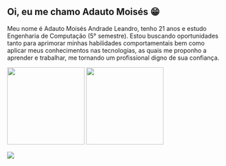 ## Oi, eu me chamo Adauto Moisés 😁

Meu nome é Adauto Moisés Andrade Leandro, tenho 21 anos e estudo Engenharia de Computação (5° semestre).
Estou buscando oportunidades tanto para aprimorar minhas habilidades comportamentais bem como aplicar meus conhecimentos nas tecnologias, as quais me proponho a aprender e trabalhar, me tornando um profissional digno de sua confiança.

<img height="180em" src="https://github-readme-stats.vercel.app/api?username=adautomoises&count_private=true&show_icons=true&bg_color=30,FF1100,000BE2&title_color=fff&text_color=fff&icon_color=fff"/> <img height="180em" src="https://github-readme-stats-eight-theta.vercel.app/api/top-langs/?username=adautomoises&layout=compact&langs_count=8&include_all_commits=true&count_private=true&bg_color=30,FF1100,000BE2&title_color=fff&text_color=fff&icon_color=fff">

<a href="https://www.linkedin.com/in/adautomoises/" alt="linkedin" target="_blank">
  <img src="https://img.shields.io/badge/LinkedIn-%230077B5.svg?&style=flat-square&logo=linkedin&logoColor=white">
</a>
